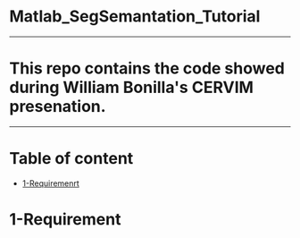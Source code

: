 # Matlab_SegSemantation_Tutorial
___
# This repo contains the code showed during William Bonilla's CERVIM presenation.
___
# Table of content
- [1-Requiremenrt](#1-Requirement)

# 1-Requirement

